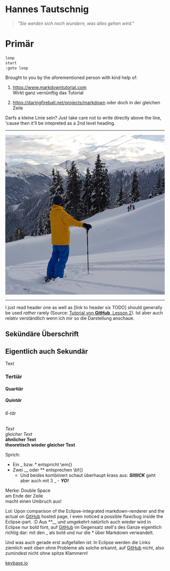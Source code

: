 Hannes Tautschnig
=================
> _"Sie werden sich noch wundern, was alles gehen wird."_
# Primär

~~~~~~~
loop
start
:goto loop
~~~~~~~
Brought to you by the aforementioned person with kind help of:
1. <https://www.markdowntutorial.com>  
Wirkt ganz vernünftig das Tutorial

2. <https://daringfireball.net/projects/markdown>
oder doch in der gleichen Zeile

Darfs a kleine Linie sein?
Just take care not to write directly above the line, 'cause then it'll be intepreted as a 2nd level heading.

---

![Hannes Tautschnig](me/avatar.jpg)

---

I just read header one as well as [link to header six TODO] should generally be used _rather_ rarely (Source: [Tutorial von **GitHub**, Lesson 2](https://www.markdowntutorial.com/lesson/2/)). 
Ist aber auch relativ verständlich wenn ich mir so die Darstellung anschaue.

Sekündäre Überschrift
---------------------

## Eigentlich auch Sekundär
Text
### Tertiär
#### Quartiär
##### Quintär
###### 6-tär
_Text_  
*gleicher Text*  
**ähnlicher Text**  
__theoretisch wieder gleicher Text__

Sprich:
* Ein _ bzw. * entspricht \em{}
* Zwei __ oder ** entsprechen \bf{}
  * Und beides kombiniert schaut überhaupt krass aus: __*SIIIIICK*__ geht aber auch mit 3 _ - ___YO!___

Merke: Double Space  
am Ende der Zeile  
macht einen Umbruch aus!

Lol: Upon comparison of the Eclipse-integrated markdown-renderer and the actual on [GitHub][gh] hosted page, I even noticed a possible flaw/bug inside the Eclipse-part. :D 
Aus **__ und umgekehrt natürlich auch wieder wird in Eclipse nur bold font, auf [GitHub][gh] im Gegensatz stell's des Ganze eigentlich richtig dar: mit den _ als bold und nur die * über Markdown verwandelt.

Und was auch gerade erst aufgefallen ist: In Eclipse werden die Links ziemlich weit oben ohne Probleme als solche erkannt, auf [GitHub][gh] nicht, also zumindest nicht ohne spitze Klammern!



[keybase.io](https://htautsch.keybase.pub/ "Hannes Tautschnig's very own page on keybase.io")

[gh]: https://github.io "GitHub.io"
